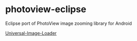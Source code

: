 photoview-eclipse
=================

Eclipse port of PhotoView image zooming library for Android

[Universal-Image-Loader](https://github.com/chrisbanes/PhotoView)
